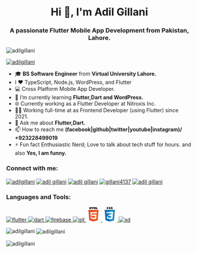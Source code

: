 <h1 align="center">Hi 👋, I'm Adil Gillani</h1>
<h3 align="center">A passionate Flutter Mobile App Development from Pakistan, Lahore.</h3>

<p align="left"> <img src="https://komarev.com/ghpvc/?username=adilgillani&label=Profile%20views&color=0e75b6&style=flat" alt="adilgillani" /> </p>
<p align="left"> <a href="https://twitter.com/adilgillani" target="blank"><img src="https://img.shields.io/twitter/follow/adilgillani?logo=twitter&style=for-the-badge" alt="adilgillani" /></a> </p>

- 🎓 **BS Software Engineer** from **Virtual University Lahore.**
- I ❤️ TypeScript, Node.js, WordPress, and Flutter
- 💻 Cross Platform Mobile App Developer.
- 🌱 I’m currently learning **Flutter,Dart and WordPress.**
- 🌐 Currently working as a Flutter Developer at Nitroxis Inc.
- 👨‍💻 Working full-time at as Frontend Developer (using Flutter) since 2021.
- 💬 Ask me about **Flutter,Dart.**
- 📫 How to reach me **(facebook|github|twitter|youtube|instagram)/ +923228499019**
- ⚡ Fun fact Enthusiastic Nerd; Love to talk about tech stuff for hours. and also **Yes, I am funny.**

<h3 align="left">Connect with me:</h3>
<p align="left">
<a href="https://twitter.com/adilgillani" target="blank"><img align="center" src="https://raw.githubusercontent.com/rahuldkjain/github-profile-readme-generator/master/src/images/icons/Social/twitter.svg" alt="adilgillani" height="30" width="40" /></a>
<a href="https://linkedin.com/in/adil gillani" target="blank"><img align="center" src="https://raw.githubusercontent.com/rahuldkjain/github-profile-readme-generator/master/src/images/icons/Social/linked-in-alt.svg" alt="adil gillani" height="30" width="40" /></a>
<a href="https://fb.com/adil gillani" target="blank"><img align="center" src="https://raw.githubusercontent.com/rahuldkjain/github-profile-readme-generator/master/src/images/icons/Social/facebook.svg" alt="adil gillani" height="30" width="40" /></a>
<a href="https://instagram.com/gillani4137" target="blank"><img align="center" src="https://raw.githubusercontent.com/rahuldkjain/github-profile-readme-generator/master/src/images/icons/Social/instagram.svg" alt="gillani4137" height="30" width="40" /></a>
<a href="https://www.youtube.com/c/adil gillani" target="blank"><img align="center" src="https://raw.githubusercontent.com/rahuldkjain/github-profile-readme-generator/master/src/images/icons/Social/youtube.svg" alt="adil gillani" height="30" width="40" /></a>
</p>

<h3 align="left">Languages and Tools:</h3>
<p align="left"><a href="https://flutter.dev" target="_blank" rel="noreferrer"> <img src="https://www.vectorlogo.zone/logos/flutterio/flutterio-icon.svg" alt="flutter" width="40" height="40"/> </a>  <a href="https://dart.dev" target="_blank" rel="noreferrer"> <img src="https://www.vectorlogo.zone/logos/dartlang/dartlang-icon.svg" alt="dart" width="40" height="40"/> </a> <a href="https://firebase.google.com/" target="_blank" rel="noreferrer"> <img src="https://www.vectorlogo.zone/logos/firebase/firebase-icon.svg" alt="firebase" width="40" height="40"/> </a>  <a href="https://git-scm.com/" target="_blank" rel="noreferrer"> <img src="https://www.vectorlogo.zone/logos/git-scm/git-scm-icon.svg" alt="git" width="40" height="40"/> </a> <a href="https://www.w3.org/html/" target="_blank" rel="noreferrer"> <img src="https://raw.githubusercontent.com/devicons/devicon/master/icons/html5/html5-original-wordmark.svg" alt="html5" width="40" height="40"/> </a><a href="https://www.w3schools.com/css/" target="_blank" rel="noreferrer"> <img src="https://raw.githubusercontent.com/devicons/devicon/master/icons/css3/css3-original-wordmark.svg" alt="css3" width="40" height="40"/> </a> <a href="https://www.adobe.com/products/xd.html" target="_blank" rel="noreferrer"> <img src="https://cdn.worldvectorlogo.com/logos/adobe-xd.svg" alt="xd" width="40" height="40"/> </a> </p>

<p><img align="left" src="https://github-readme-stats.vercel.app/api/top-langs?username=adilgillani&show_icons=true&locale=en&layout=compact" alt="adilgillani" /></p>

<p>&nbsp;<img align="center" src="https://github-readme-stats.vercel.app/api?username=adilgillani&show_icons=true&locale=en" alt="adilgillani" /></p>

<p><img align="center" src="https://github-readme-streak-stats.herokuapp.com/?user=adilgillani&" alt="adilgillani" /></p>
